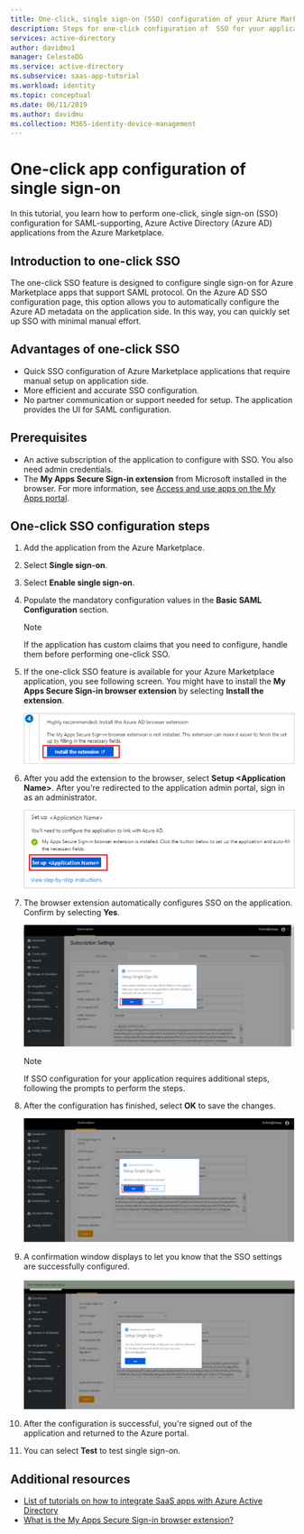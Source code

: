 ```yaml
---
title: One-click, single sign-on (SSO) configuration of your Azure Marketplace application  | Microsoft Docs
description: Steps for one-click configuration of  SSO for your application from the Azure Marketplace.
services: active-directory
author: davidmu1
manager: CelesteDG
ms.service: active-directory
ms.subservice: saas-app-tutorial
ms.workload: identity
ms.topic: conceptual
ms.date: 06/11/2019
ms.author: davidmu
ms.collection: M365-identity-device-management
---
```


# One-click app configuration of single sign-on

 In this tutorial, you learn how to perform one-click, single sign-on (SSO) configuration for SAML-supporting, Azure Active Directory (Azure AD) applications from the Azure Marketplace.

## Introduction to one-click SSO

The one-click SSO feature is designed to configure single sign-on for Azure Marketplace apps that support SAML protocol. On the Azure AD SSO configuration page, this option allows you to automatically configure the Azure AD metadata on the application side. In this way, you can quickly set up SSO with minimal manual effort.

## Advantages of one-click SSO

- Quick SSO configuration of Azure Marketplace applications that require manual setup on application side.
- More efficient and accurate SSO configuration.
- No partner communication or support needed for  setup. The application provides the UI for SAML configuration.

## Prerequisites

- An active subscription of the application to configure with SSO. You also need admin credentials.
- The **My Apps Secure Sign-in extension** from Microsoft installed in the browser. For more information, see [Access and use apps on the My Apps portal](../user-help/my-apps-portal-end-user-access.md).

## One-click SSO configuration steps

1. Add the application from the Azure Marketplace.

2. Select **Single sign-on**.

3. Select **Enable single sign-on**.

4. Populate the mandatory configuration values in the **Basic SAML Configuration** section.

    > [!NOTE]
    > If the application has custom claims that you need to configure, handle them before performing one-click SSO.

5. If the one-click SSO feature is available for your Azure Marketplace application, you see following screen. You might have to install the **My Apps Secure Sign-in browser extension** by selecting **Install the extension**.

   ![Install My Apps Secure Sign-in browser extension](./media/one-click-sso-tutorial/install-myappssecure-extension.png)

6. After you add the extension to the browser, select **Setup \<Application Name\>**. After you're redirected to the application admin portal, sign in as an administrator.

   ![Setup application name](./media/one-click-sso-tutorial/setup-sso.png)

7. The browser extension automatically configures SSO on the application. Confirm by selecting **Yes**.

   ![Saving the auto-populated data](./media/one-click-sso-tutorial/save-autopopulate.png)

   > [!NOTE]
   > If SSO configuration for your application requires additional steps, following the prompts to perform the steps.

8. After the configuration has finished, select **OK** to save the changes.

   ![Save the auto-populated data](./media/one-click-sso-tutorial/save-data.png)

9. A confirmation window displays to let you know that the SSO settings are successfully configured.

   ![SSO configured](./media/one-click-sso-tutorial/sso-configured.png)

10. After the configuration is successful, you're signed out of the application and returned to the Azure portal.

11. You can select **Test** to test single sign-on.

## Additional resources

* [List of tutorials on how to integrate SaaS apps with Azure Active Directory](../saas-apps/tutorial-list.md)
* [What is the My Apps Secure Sign-in browser extension?](../user-help/my-apps-portal-end-user-access.md)
